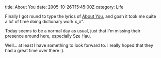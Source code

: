 title: About You
date: 2005-10-26T15:45:00Z
category: Life

Finally I got round to type the lyrics of [About You]({filename}/blog/2005/about-you.md), and gosh it took me quite a lot of time doing dictionary work x\_x".

Today seems to be a normal day as usual, just that I'm missing their presence around here, especially Sze Hau.

Well… at least I have something to look forward to. I really hoped that they had a great time over there :).
